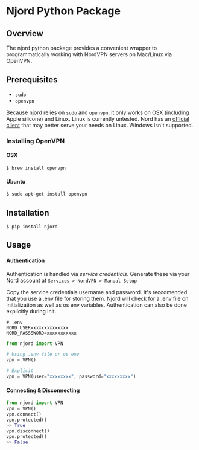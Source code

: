 # Njord Python Package
## Overview
The njord python package provides a convenient wrapper to programmatically working with NordVPN servers on Mac/Linux via OpenVPN.

## Prerequisites
- `sudo`
- `openvpn`

Because njord relies on `sudo` and `openvpn`, it only works on OSX (including Apple silicone) and Linux. Linux is currently untested. Nord has an [official client](https://support.nordvpn.com/Connectivity/Linux/) that may better serve your needs on Linux. Windows isn't supported.

### Installing OpenVPN
#### OSX
`$ brew install openvpn`

#### Ubuntu
`$ sudo apt-get install openvpn`

## Installation

`$ pip install njord`

## Usage
#### Authentication
Authentication is handled via *service credentials*. Generate these via your Nord account at `Services > NordVPN > Manual Setup`

Copy the service credentials username and password. It's reccomended that you use a .env file for storing them. Njord will check for a .env file on initialization as well as os env variables. Authentication can also be done explicitly during init.



```
# .env
NORD_USER=xxxxxxxxxxxxx
NORD_PASSSWORD=xxxxxxxxxxx
```

```python
from njord import VPN

# Using .env file or os env
vpn = VPN()

# Explicit
vpn = VPN(user="xxxxxxxx", password="xxxxxxxxx")
```

#### Connecting & Disconnecting
``` python
from njord import VPN
vpn = VPN()
vpn.connect()
vpn.protected()
>> True
vpn.disconnect()
vpn.protected()
>> False
```

